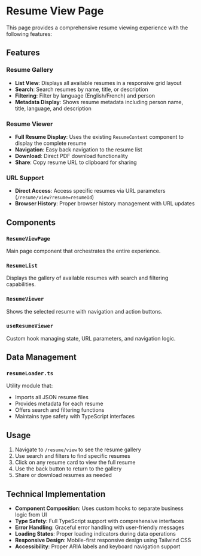 # Resume View Page

This page provides a comprehensive resume viewing experience with the following features:

## Features

### Resume Gallery
- **List View**: Displays all available resumes in a responsive grid layout
- **Search**: Search resumes by name, title, or description
- **Filtering**: Filter by language (English/French) and person
- **Metadata Display**: Shows resume metadata including person name, title, language, and description

### Resume Viewer
- **Full Resume Display**: Uses the existing `ResumeContent` component to display the complete resume
- **Navigation**: Easy back navigation to the resume list
- **Download**: Direct PDF download functionality
- **Share**: Copy resume URL to clipboard for sharing

### URL Support
- **Direct Access**: Access specific resumes via URL parameters (`/resume/view?resume=resumeId`)
- **Browser History**: Proper browser history management with URL updates

## Components

### `ResumeViewPage`
Main page component that orchestrates the entire experience.

### `ResumeList`
Displays the gallery of available resumes with search and filtering capabilities.

### `ResumeViewer`
Shows the selected resume with navigation and action buttons.

### `useResumeViewer`
Custom hook managing state, URL parameters, and navigation logic.

## Data Management

### `resumeLoader.ts`
Utility module that:
- Imports all JSON resume files
- Provides metadata for each resume
- Offers search and filtering functions
- Maintains type safety with TypeScript interfaces

## Usage

1. Navigate to `/resume/view` to see the resume gallery
2. Use search and filters to find specific resumes
3. Click on any resume card to view the full resume
4. Use the back button to return to the gallery
5. Share or download resumes as needed

## Technical Implementation

- **Component Composition**: Uses custom hooks to separate business logic from UI
- **Type Safety**: Full TypeScript support with comprehensive interfaces
- **Error Handling**: Graceful error handling with user-friendly messages
- **Loading States**: Proper loading indicators during data operations
- **Responsive Design**: Mobile-first responsive design using Tailwind CSS
- **Accessibility**: Proper ARIA labels and keyboard navigation support
